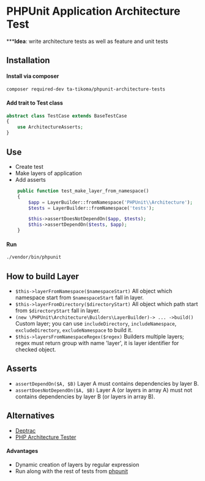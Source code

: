 # PHPUnit Application Architecture Test

*****Idea**: write architecture tests as well as feature and unit tests

## Installation

#### Install via composer

```bash
composer required-dev ta-tikoma/phpunit-architecture-tests
```

#### Add trait to Test class

```php
abstract class TestCase extends BaseTestCase
{
    use ArchitectureAsserts;
}
```

## Use

- Create test
- Make layers of application
- Add asserts

```php
    public function test_make_layer_from_namespace()
    {
        $app = LayerBuilder::fromNamespace('PHPUnit\\Architecture');
        $tests = LayerBuilder::fromNamespace('tests');

        $this->assertDoesNotDependOn($app, $tests);
        $this->assertDependOn($tests, $app);
    }

```

#### Run
```bash
./vendor/bin/phpunit
```

## How to build Layer

- `$this->layerFromNamespace($namespaceStart)` All object which namespace start from `$namespaceStart` fall in layer.
- `$this->layerFromDirectory($directoryStart)` All object which path start from `$directoryStart` fall in layer.
- `(new \PHPUnit\Architecture\Builders\LayerBuilder)-> ... ->build()` Custom layer; you can use `includeDirectory`, `includeNamespace`, `excludeDirectory`, `excludeNamespace` to build it.
- `$this->layersFromNamespaceRegex($regex)` Builders multiple layers; regex must return group with name 'layer', it is layer identifier for checked object.

## Asserts

- `assertDependOn($A, $B)` Layer A must contains dependencies by layer B.
- `assertDoesNotDependOn($A, $B)` Layer A (or layers in array A) must not contains dependencies by layer B (or layers in array B).

## Alternatives
- [Deptrac](https://github.com/qossmic/deptrac)
- [PHP Architecture Tester](https://github.com/carlosas/phpat)

#### Advantages
- Dynamic creation of layers by regular expression
- Run along with the rest of tests from [phpunit](https://github.com/sebastianbergmann/phpunit)
